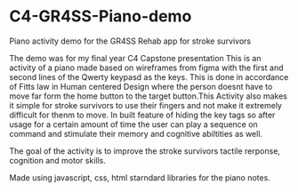 # C4-GR4SS-Piano-demo
Piano activity demo for the GR4SS Rehab app for stroke survivors

The demo was for my final year C4 Capstone presentation 
This is an activity of a piano made based on wireframes from figma with the first and second lines of the Qwerty keypasd as the keys. This is done in accordance of Fitts law in Human centered Design where the person doesnt have to move far form the home button to the target button.This Activity also makes it simple for stroke survivors to use their fingers and not make it extremely difficult for thenm to move.
In built feature of hiding the key tags so after usage for a certain amount of time the user can play a sequence on command and stimulate their memory and cognitive abiltities as well. 

The goal of the activity is to improve the stroke survivors tactile rerponse, cognition and motor skills.

Made using javascript, css, html starndard libraries for the piano notes. 
